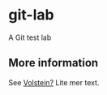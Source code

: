 # git-lab
A Git test lab

## More information
See [Volstein?](https://en.wikipedia.org/wiki/vogon)
Lite mer text.
